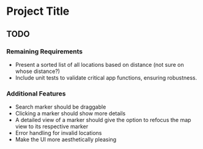 # Project Title

## TODO

### Remaining Requirements

- Present a sorted list of all locations based on distance (not sure on whose distance?)
- Include unit tests to validate critical app functions, ensuring robustness.

### Additional Features

- Search marker should be draggable
- Clicking a marker should show more details
- A detailed view of a marker should give the option to refocus the map view to its respective marker
- Error handling for invalid locations
- Make the UI more aesthetically pleasing
